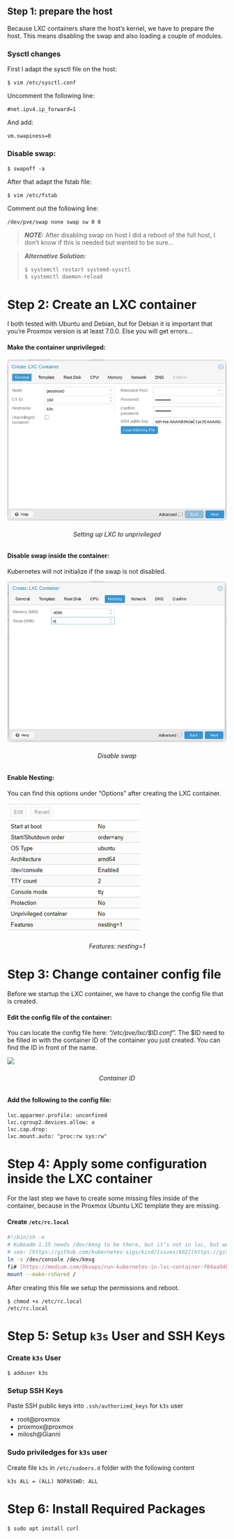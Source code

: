 ## Step 1: prepare the host

Because LXC containers share the host’s kernel, we have to prepare the host. This means disabling the swap and also loading a couple of modules.

### Sysctl changes

First I adapt the sysctl file on the host:

```
$ vim /etc/sysctl.conf
```

Uncomment the following line:

```
#net.ipv4.ip_forward=1
```

And add:

```
vm.swapiness=0
```

### Disable swap:

```
$ swapoff -a
```

After that adapt the fstab file:

```
$ vim /etc/fstab
```

Comment out the following line:

```
/dev/pve/swap none swap sw 0 0
```

> **_NOTE:_** After disabling swap on host I did a reboot of the full host, I don’t know if this is needed but wanted to be sure…

> **_Alternative Solution:_**
> ```
> $ systemctl restart systemd-sysctl
> $ systemctl daemon-reload
> ```

# Step 2: Create an LXC container

I both tested with Ubuntu and Debian, but for Debian it is important that you’re Proxmox version is at least 7.0.0. Else you will get errors…

#### Make the container unprivileged:

![alt text](_assets/1_h_D6X0c_vCZHoWn9szgBVA.webp)

<h6 style="text-align: center;">Setting up LXC to unprivileged
</h6>

#### Disable swap inside the container:
Kubernetes will not initialize if the swap is not disabled.

![alt text](_assets/1_mP28FFxKLtkB99a2RP0Zvw.webp)

<h6 style="text-align: center;">Disable swap</h6>

#### Enable Nesting:
You can find this options under “Options” after creating the LXC container.

![alt text](_assets/1_7kjlWFOHUeDdHuxdoWDEgA.webp)

<h6 style="text-align: center;">Features: nesting=1</h6>

# Step 3: Change container config file

Before we startup the LXC container, we have to change the config file that is created.

#### Edit the config file of the container:

You can locate the config file here:  _“/etc/pve/lxc/$ID.conf”._ The $ID need to be filled in with the container ID of the container you just created. You can find the ID in front of the name.

![](https://miro.medium.com/v2/resize:fit:292/1*9zG80Lv7ygwvjQb__Pl35Q.png)

<h6 style="text-align: center;">Container ID</h6>

####  Add the following to the config file:

```
lxc.apparmor.profile: unconfined  
lxc.cgroup2.devices.allow: a  
lxc.cap.drop:  
lxc.mount.auto: "proc:rw sys:rw"
```

# Step 4: Apply some configuration inside the LXC container

For the last step we have to create some missing files inside of the container, because in the Proxmox Ubuntu LXC template they are missing.

#### Create `/etc/rc.local`

```bash
#!/bin/sh -e  
# Kubeadm 1.15 needs /dev/kmsg to be there, but it’s not in lxc, but we can just use /dev/console instead  
# see: [https://github.com/kubernetes-sigs/kind/issues/662](https://github.com/kubernetes-sigs/kind/issues/662)if [ ! -e /dev/kmsg ]; then  
ln -s /dev/console /dev/kmsg  
fi# [https://medium.com/@kvaps/run-kubernetes-in-lxc-container-f04aa94b6c9c](https://medium.com/@kvaps/run-kubernetes-in-lxc-container-f04aa94b6c9c)  
mount --make-rshared /
```

After creating this file we setup the permissions and reboot.

```
$ chmod +x /etc/rc.local  
/etc/rc.local
```

# Step 5: Setup `k3s` User and SSH Keys

### Create `k3s` User

```
$ adduser k3s
```

### Setup SSH Keys

Paste SSH public keys into `.ssh/authorized_keys` for `k3s` user

  - root@proxmox
  - proxmox@proxmox
  - milosh@Gianni

### Sudo priviledges for `k3s` user

Create file `k3s` in `/etc/sudoers.d` folder with the following content

```
k3s ALL = (ALL) NOPASSWD: ALL
```

# Step 6: Install Required Packages

```
$ sudo apt install curl
```
